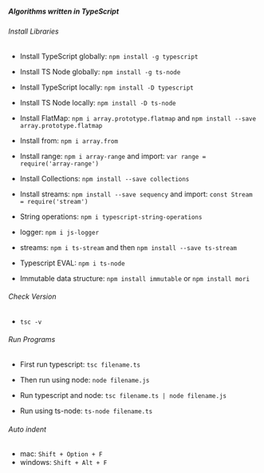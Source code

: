 ##### Algorithms written in TypeScript

###### Install Libraries 
- Install TypeScript globally: `npm install -g typescript`
- Install TS Node globally: `npm install -g ts-node`

- Install TypeScript locally: `npm install -D typescript`
- Install TS Node locally: `npm install -D ts-node`
- Install FlatMap: `npm i array.prototype.flatmap` and `npm install --save array.prototype.flatmap`
- Install from: `npm i array.from`
- Install range: `npm i array-range` and import: `var range = require('array-range')`
- Install Collections: `npm install --save collections`
- Install streams: `npm install --save sequency` and import: `const Stream = require('stream')`
- String operations: `npm i typescript-string-operations`
- logger: `npm i js-logger`
- streams: `npm i ts-stream` and then `npm install --save ts-stream` 

- Typescript EVAL: `npm i ts-node`
- Immutable data structure: `npm install immutable` or `npm install mori`


###### Check Version
- `tsc -v`

###### Run Programs
- First run typescript: `tsc filename.ts`
- Then run using node: `node filename.js` 

- Run typescript and node:  `tsc filename.ts | node filename.js` 
- Run using ts-node: `ts-node filename.ts`

###### Auto indent
- mac: `Shift + Option + F`
- windows: `Shift + Alt + F`